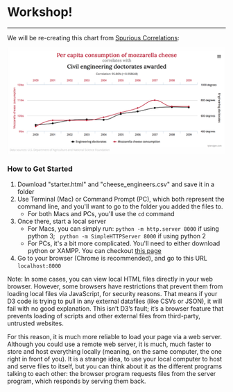 # Workshop!
---

We will be re-creating this chart from [Spurious Correlations](http://www.tylervigen.com/spurious-correlations):

<img src="chart.png" width="700">

### How to Get Started

1. Download "starter.html" and "cheese_engineers.csv" and save it in a folder
2. Use Terminal (Mac) or Command Prompt (PC), which both represent the command line, and you'll want to go to the folder you added the files to.
	* For both Macs and PCs, you'll use the ```cd``` command 
3. Once there, start a local server 
	* For Macs, you can simply run: ``` python -m http.server 8000 ``` if using python 3; ``` python -m SimpleHTTPServer 8000``` if using python 2
	* For PCs, it's a bit more complicated. You'll need to either download python or XAMPP. You can checkout [this page](https://www.apachefriends.org/index.html)
4. Go to your browser (Chrome is recommended), and go to this URL ```localhost:8000```

Note: In some cases, you can view local HTML files directly in your web browser. However, some browsers have restrictions that prevent them from loading local files via JavaScript, for security reasons. That means if your D3 code is trying to pull in any external datafiles (like CSVs or JSON), it will fail with no good explanation. This isn’t D3’s fault; it’s a browser feature that prevents loading of scripts and other external files from third-party, untrusted websites.

For this reason, it is much more reliable to load your page via a web server. Although you could use a remote web server, it is much, much faster to store and host everything locally (meaning, on the same computer, the one right in front of you). It is a strange idea, to use your local computer to host and serve files to itself, but you can think about it as the different programs talking to each other: the browser program requests files from the server program, which responds by serving them back.
